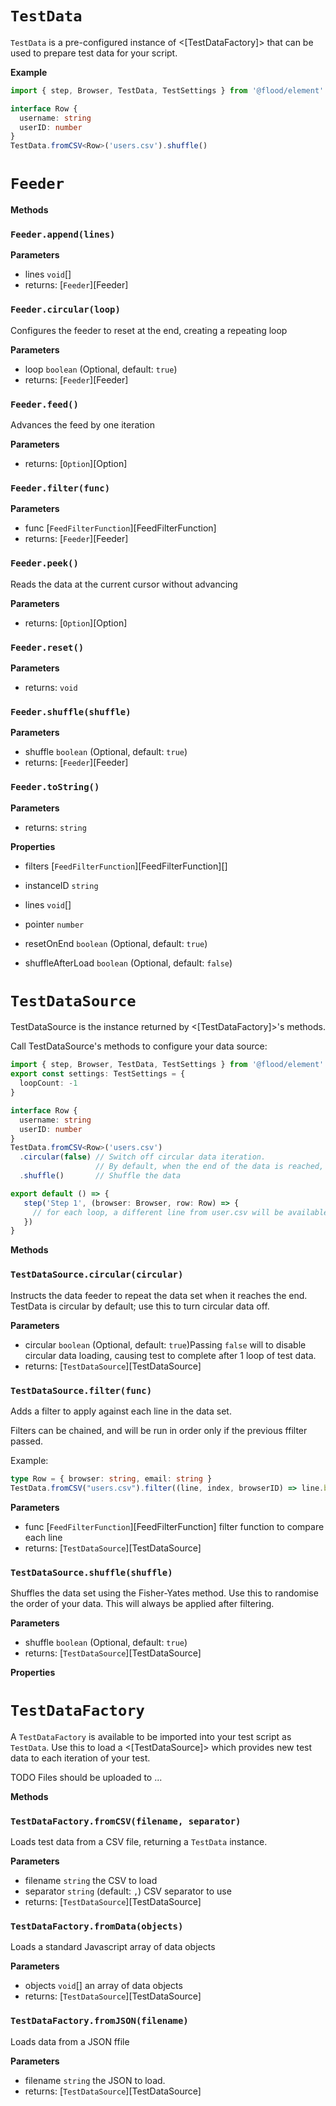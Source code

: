 # `TestData`

`TestData` is a pre-configured instance of &lt;[TestDataFactory]> that can be used to prepare test data for your script.

**Example**

```typescript
import { step, Browser, TestData, TestSettings } from '@flood/element'

interface Row {
  username: string
  userID: number
}
TestData.fromCSV<Row>('users.csv').shuffle()
```

# `Feeder`

**Methods**

### `Feeder.append(lines)`



**Parameters**

-   lines `void`\[] 
-   returns: [`Feeder`][Feeder]

### `Feeder.circular(loop)`



Configures the feeder to reset at the end, creating a repeating loop

**Parameters**

-   loop `boolean` (Optional, default: `true`)
-   returns: [`Feeder`][Feeder]

### `Feeder.feed()`



Advances the feed by one iteration

**Parameters**

-   returns: [`Option`][Option]

### `Feeder.filter(func)`



**Parameters**

-   func [`FeedFilterFunction`][FeedFilterFunction] 
-   returns: [`Feeder`][Feeder]

### `Feeder.peek()`



Reads the data at the current cursor without advancing

**Parameters**

-   returns: [`Option`][Option]

### `Feeder.reset()`



**Parameters**

-   returns: `void`

### `Feeder.shuffle(shuffle)`



**Parameters**

-   shuffle `boolean` (Optional, default: `true`)
-   returns: [`Feeder`][Feeder]

### `Feeder.toString()`



**Parameters**

-   returns: `string`

**Properties**

-   filters [`FeedFilterFunction`][FeedFilterFunction]\[] 


-   instanceID `string` 


-   lines `void`\[] 


-   pointer `number` 


-   resetOnEnd `boolean` (Optional, default: `true`)


-   shuffleAfterLoad `boolean` (Optional, default: `false`)

# `TestDataSource`

TestDataSource is the instance returned by &lt;[TestDataFactory]>'s methods.

Call TestDataSource's methods to configure your data source:

```typescript
import { step, Browser, TestData, TestSettings } from '@flood/element'
export const settings: TestSettings = {
  loopCount: -1
}

interface Row {
  username: string
  userID: number
}
TestData.fromCSV<Row>('users.csv')
  .circular(false) // Switch off circular data iteration.
                   // By default, when the end of the data is reached, it wraps to the beginning.
  .shuffle()       // Shuffle the data

export default () => {
   step('Step 1', (browser: Browser, row: Row) => {
     // for each loop, a different line from user.csv will be available as `row`
   })
}
```

**Methods**

### `TestDataSource.circular(circular)`



Instructs the data feeder to repeat the data set when it reaches the end. TestData is circular by default; use this to turn circular data off.

**Parameters**

-   circular `boolean` (Optional, default: `true`)Passing `false` will to disable circular data loading, causing test to complete after 1 loop of test data.
-   returns: [`TestDataSource`][TestDataSource]

### `TestDataSource.filter(func)`



Adds a filter to apply against each line in the data set.

Filters can be chained, and will be run in order only if the previous ffilter passed.

Example:

```typescript
type Row = { browser: string, email: string }
TestData.fromCSV("users.csv").filter((line, index, browserID) => line.browser === browserID)
```

**Parameters**

-   func [`FeedFilterFunction`][FeedFilterFunction] filter function to compare each line
-   returns: [`TestDataSource`][TestDataSource]

### `TestDataSource.shuffle(shuffle)`



Shuffles the data set using the Fisher-Yates method. Use this to randomise the order of your data. This will always be applied after filtering.

**Parameters**

-   shuffle `boolean` (Optional, default: `true`)
-   returns: [`TestDataSource`][TestDataSource]

**Properties**

# `TestDataFactory`

A `TestDataFactory` is available to be imported into your test script as `TestData`. Use this to load a &lt;[TestDataSource]> which provides new test data to each iteration of your test.

TODO
Files should be uploaded to ...

**Methods**

### `TestDataFactory.fromCSV(filename, separator)`



Loads test data from a CSV file, returning a `TestData` instance.

**Parameters**

-   filename `string` the CSV to load
-   separator `string` (default: `,`) CSV separator to use
-   returns: [`TestDataSource`][TestDataSource]

### `TestDataFactory.fromData(objects)`



Loads a standard Javascript array of data objects

**Parameters**

-   objects `void`\[] an array of data objects
-   returns: [`TestDataSource`][TestDataSource]

### `TestDataFactory.fromJSON(filename)`



Loads data from a JSON ffile

**Parameters**

-   filename `string` the JSON to load.
-   returns: [`TestDataSource`][TestDataSource]
